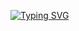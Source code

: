 [![Typing SVG](https://readme-typing-svg.herokuapp.com?font=Fira+Code&duration=1000&pause=200&color=FF0000&center=true&vCenter=true&multiline=true&width=700&height=200&lines=Welcome;Hello%2C+My+name+is+Jo%C3%A3o+Augusto+Santos+Andrade;20+year+old;I'm+from+Guaruj%C3%A1+-+SP%2C+Brasil;%E2%80%9CTalk+is+cheap.+Show+me+the+code.%E2%80%9D;Linus+Torvalds)](https://git.io/typing-svg)




<div align="center">
    <a href="#">
        
      
</div>

